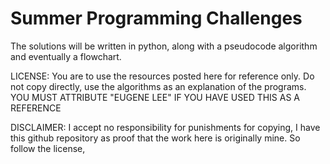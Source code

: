 # Summer Programming Challenges

The solutions will be written in python, along with a pseudocode algorithm and eventually a flowchart.

LICENSE: You are to use the resources posted here for reference only. Do not copy directly, use the algorithms as an explanation of the programs. YOU MUST ATTRIBUTE "EUGENE LEE" IF YOU HAVE USED THIS AS A REFERENCE

DISCLAIMER:  I accept no responsibility for punishments for copying, I have this github repository as proof that the work here is originally mine. So follow the license,
